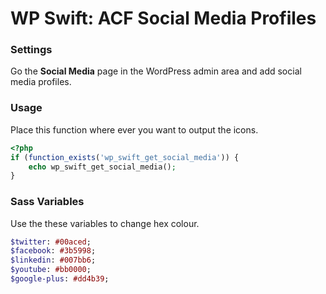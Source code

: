 # WP Swift: ACF Social Media Profiles

### Settings

Go the **Social Media** page in the WordPress admin area and add social media profiles.

### Usage

Place this function where ever you want to output the icons.
```php
<?php 
if (function_exists('wp_swift_get_social_media')) {
	echo wp_swift_get_social_media();
}
```

### Sass Variables

Use the these variables to change hex colour.
```sass
$twitter: #00aced;
$facebook: #3b5998;
$linkedin: #007bb6;
$youtube: #bb0000;
$google-plus: #dd4b39;
```